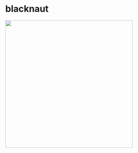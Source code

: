 # blacknaut
<img width="400px" align="left" src="https://github-readme-stats.vercel.app/api/top-langs/?username=gustavo-blacknaut&hide=html&layout=compact&theme=buefy" />

